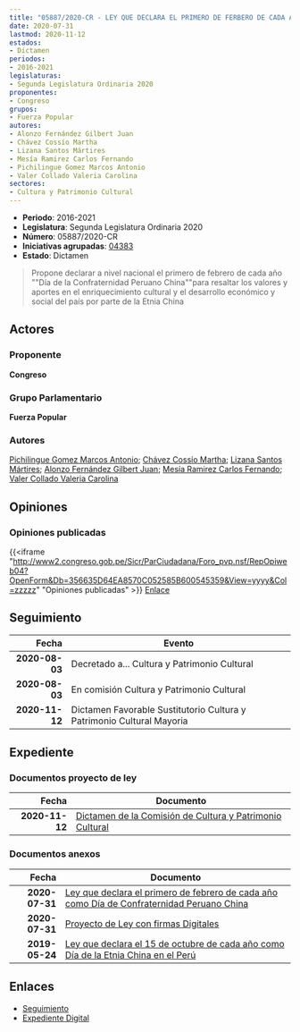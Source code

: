```yaml
---
title: "05887/2020-CR - LEY QUE DECLARA EL PRIMERO DE FERBERO DE CADA AÑO COMO 'DÍA DE CONFRATERNIDAD PERUANO CHINA'"
date: 2020-07-31
lastmod: 2020-11-12
estados:
- Dictamen
periodos:
- 2016-2021
legislaturas:
- Segunda Legislatura Ordinaria 2020
proponentes:
- Congreso
grupos:
- Fuerza Popular
autores:
- Alonzo Fernández Gilbert Juan
- Chávez Cossío Martha
- Lizana Santos Mártires
- Mesía Ramirez Carlos Fernando
- Pichilingue Gomez Marcos Antonio
- Valer Collado Valeria Carolina
sectores:
- Cultura y Patrimonio Cultural
---
```

- **Periodo**: 2016-2021
- **Legislatura**: Segunda Legislatura Ordinaria 2020
- **Número**: 05887/2020-CR
- **Iniciativas agrupadas**: [04383](../../04300/04383)
- **Estado**: Dictamen

> Propone declarar a nivel nacional el primero de febrero de cada año ""Día de la Confraternidad Peruano China""para resaltar los valores y aportes en el enriquecimiento cultural y el desarrollo económico y social del país por parte de la Etnia China


## Actores

### Proponente

**Congreso**

### Grupo Parlamentario

**Fuerza Popular**

### Autores

[Pichilingue Gomez Marcos Antonio](mailto:mailto:mpichilingue@congreso.gob.pe); [Chávez Cossío Martha](mailto:mailto:mchavez@congreso.gob.pe); [Lizana Santos Mártires](mailto:mailto:mlizana@congreso.gob.pe); [Alonzo Fernández Gilbert Juan](mailto:mailto:galonzo@congreso.gob.pe); [Mesía Ramirez Carlos Fernando](mailto:mailto:cmesia@congreso.gob.pe); [Valer Collado Valeria Carolina](mailto:mailto:vvaler@congreso.gob.pe)

## Opiniones

### Opiniones publicadas

{{<iframe "http://www2.congreso.gob.pe/Sicr/ParCiudadana/Foro_pvp.nsf/RepOpiweb04?OpenForm&Db=356635D64EA8570C052585B600545359&View=yyyy&Col=zzzzz" "Opiniones publicadas" >}}
[Enlace](http://www2.congreso.gob.pe/Sicr/ParCiudadana/Foro_pvp.nsf/RepOpiweb04?OpenForm&Db=356635D64EA8570C052585B600545359&View=yyyy&Col=zzzzz)


## Seguimiento

| Fecha | Evento |
|------:|--------|
| **2020-08-03** | Decretado a... Cultura y Patrimonio Cultural |
| **2020-08-03** | En comisión Cultura y Patrimonio Cultural |
| **2020-11-12** | Dictamen Favorable Sustitutorio Cultura y Patrimonio Cultural Mayoria |

## Expediente

### Documentos proyecto de ley

| Fecha | Documento |
|------:|-----------|
| **2020-11-12** | [Dictamen de la Comisión de Cultura y Patrimonio Cultural](http://www.leyes.congreso.gob.pe/Documentos/2016_2021/Dictamenes/Proyectos_de_Ley/04383DC05MAY20201112.pdf) |

### Documentos anexos

| Fecha | Documento |
|------:|-----------|
| **2020-07-31** | [Ley que declara el primero de febrero de cada año como Día de Confraternidad Peruano China](http://www.leyes.congreso.gob.pe/Documentos/2016_2021/Proyectos_de_Ley_y_de_Resoluciones_Legislativas/PL05887-20200731.pdf) |
| **2020-07-31** | [Proyecto de Ley con firmas Digitales](http://www.leyes.congreso.gob.pe/Documentos/2016_2021/Proyectos_de_Ley_y_de_Resoluciones_Legislativas/Proyectos_Firmas_digitales/PL05887.pdf) |
| **2019-05-24** | [Ley que declara el 15 de octubre de cada año como Día de la Etnia China en el Perú](http://www.leyes.congreso.gob.pe/Documentos/2016_2021/Proyectos_de_Ley_y_de_Resoluciones_Legislativas/PL0438320190524.pdf) |

## Enlaces

- [Seguimiento](http://www2.congreso.gob.pe/Sicr/TraDocEstProc/CLProLey2016.nsf/f7fff46988ca05b1052578e100829cc7/d3a07b7e1a1e9545052585b6006d0d83?OpenDocument)
- [Expediente Digital](http://www2.congreso.gob.pe/Sicr/TraDocEstProc/Expvirt_2011.nsf/visbusqptramdoc1621/05887?opendocument)

